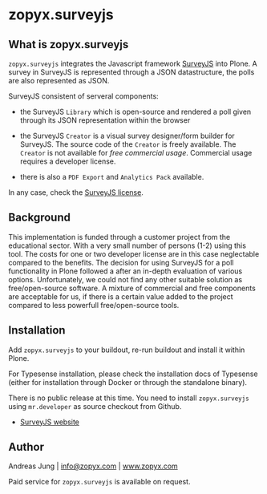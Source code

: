 # zopyx.surveyjs

## What is zopyx.surveyjs

`zopyx.surveyjs` integrates the Javascript framework
[SurveyJS](https://surveyjs.io) into Plone. A survey in SurveyJS is represented
through a JSON datastructure, the polls are also represented as JSON.

SurveyJS consistent of serveral components:

- the SurveyJS `Library` which is open-source and rendered a poll given through
  its JSON representation within the browser

- the SurveyJS `Creator` is a visual survey designer/form builder for SurveyJS.
  The source code of the `Creator` is freely available. The `Creator` is not available
  for *free commercial usage*. Commercial usage requires a developer license.

- there is also a `PDF Export` and `Analytics Pack` available.

In any case, check the [SurveyJS license](https://surveyjs.io/Licenses).

## Background

This implementation is funded through a customer project from the educational
sector.  With a very small number of persons (1-2) using this tool. The costs
for one or two developer license are in this case neglectable compared to the
benefits. The decision for using SurveyJS for a poll functionality in Plone
followed a after an in-depth evaluation of various options. Unfortunately,
we could not find any other suitable solution as free/open-source software.
A mixture of commercial and free components are acceptable for us, if there is a
certain value added to the project compared to less powerfull free/open-source tools.


## Installation

Add `zopyx.surveyjs` to your buildout, re-run buildout and install it within Plone.

For Typesense installation, please check the installation docs of Typesense
(either for installation through Docker or through the standalone binary).

There is no public release at this time. You need to install `zopyx.surveyjs`
using `mr.developer` as source checkout from Github.
  

- [SurveyJS website](https://surveyjs.io)

## Author

Andreas Jung | info@zopyx.com | www.zopyx.com

Paid service for `zopyx.surveyjs` is available on request.
